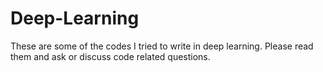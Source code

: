 # Deep-Learning
These are some of the codes I tried to write in deep learning. Please read them and ask or discuss code related questions.
